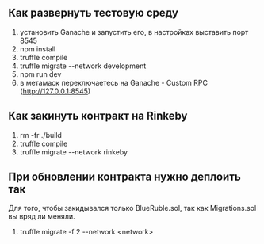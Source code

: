 ## Как развернуть тестовую среду

1. установить Ganache и запустить его, в настройках выставить порт 8545
2. npm install
3. truffle compile
4. truffle migrate --network development
5. npm run dev
6. в метамаск переключаетесь на Ganache - Custom RPC (http://127.0.0.1:8545)

## Как закинуть контракт на Rinkeby

1. rm -fr ./build
2. truffle compile
3. truffle migrate --network rinkeby

## При обновлении контракта нужно деплоить так

Для того, чтобы закидывался только BlueRuble.sol, так как Migrations.sol вы вряд ли меняли.

1. truffle migrate -f 2 --network \<network\>
 
